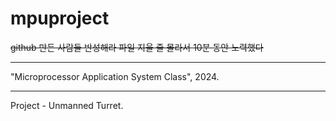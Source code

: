 # mpuproject
~~github 만든 사람들 반성해라 파일 지울 줄 몰라서 10분 동안 노력했다~~
* * *
"Microprocessor Application System Class", 2024.
* * *
Project - Unmanned Turret.
